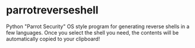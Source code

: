 # parrotreverseshell
Python "Parrot Security" OS style program for generating reverse shells in a few languages.
Once you select the shell you need, the contents will be automatically copied to your clipboard!
